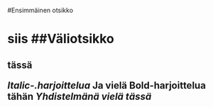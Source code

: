  #Ensimmäinen otsikko <h1> siis 
##Väliotsikko <h2> tässä

*Italic-.harjoittelua*
Ja vielä **Bold-harjoittelua** tähän
_Yhdistelmänä *vielä* tässä_
